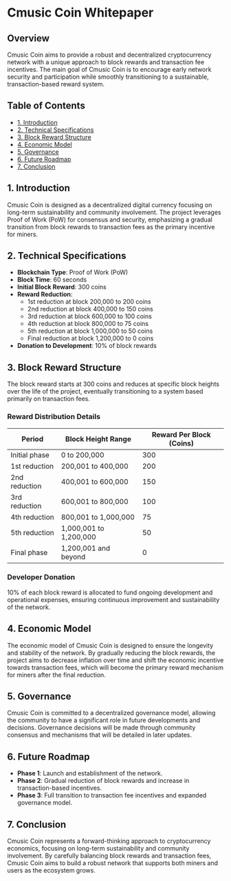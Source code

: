 # Cmusic Coin Whitepaper

## Overview

Cmusic Coin aims to provide a robust and decentralized cryptocurrency network with a unique approach to block rewards and transaction fee incentives. The main goal of Cmusic Coin is to encourage early network security and participation while smoothly transitioning to a sustainable, transaction-based reward system.

## Table of Contents

- [1. Introduction](#1-introduction)
- [2. Technical Specifications](#2-technical-specifications)
- [3. Block Reward Structure](#3-block-reward-structure)
- [4. Economic Model](#4-economic-model)
- [5. Governance](#5-governance)
- [6. Future Roadmap](#6-future-roadmap)
- [7. Conclusion](#7-conclusion)

## 1. Introduction

Cmusic Coin is designed as a decentralized digital currency focusing on long-term sustainability and community involvement. The project leverages Proof of Work (PoW) for consensus and security, emphasizing a gradual transition from block rewards to transaction fees as the primary incentive for miners.

## 2. Technical Specifications

- **Blockchain Type**: Proof of Work (PoW)
- **Block Time**: 60 seconds
- **Initial Block Reward**: 300 coins
- **Reward Reduction**:
    - 1st reduction at block 200,000 to 200 coins
    - 2nd reduction at block 400,000 to 150 coins
    - 3rd reduction at block 600,000 to 100 coins
    - 4th reduction at block 800,000 to 75 coins
    - 5th reduction at block 1,000,000 to 50 coins
    - Final reduction at block 1,200,000 to 0 coins
- **Donation to Development**: 10% of block rewards

## 3. Block Reward Structure

The block reward starts at 300 coins and reduces at specific block heights over the life of the project, eventually transitioning to a system based primarily on transaction fees.

### Reward Distribution Details

| Period                   | Block Height Range | Reward Per Block (Coins) |
|--------------------------|--------------------|--------------------------|
| Initial phase            | 0 to 200,000       | 300                      |
| 1st reduction            | 200,001 to 400,000 | 200                      |
| 2nd reduction            | 400,001 to 600,000 | 150                      |
| 3rd reduction            | 600,001 to 800,000 | 100                      |
| 4th reduction            | 800,001 to 1,000,000 | 75                     |
| 5th reduction            | 1,000,001 to 1,200,000 | 50                    |
| Final phase              | 1,200,001 and beyond | 0                      |

### Developer Donation

10% of each block reward is allocated to fund ongoing development and operational expenses, ensuring continuous improvement and sustainability of the network.

## 4. Economic Model

The economic model of Cmusic Coin is designed to ensure the longevity and stability of the network. By gradually reducing the block rewards, the project aims to decrease inflation over time and shift the economic incentive towards transaction fees, which will become the primary reward mechanism for miners after the final reduction.

## 5. Governance

Cmusic Coin is committed to a decentralized governance model, allowing the community to have a significant role in future developments and decisions. Governance decisions will be made through community consensus and mechanisms that will be detailed in later updates.

## 6. Future Roadmap

- **Phase 1**: Launch and establishment of the network.
- **Phase 2**: Gradual reduction of block rewards and increase in transaction-based incentives.
- **Phase 3**: Full transition to transaction fee incentives and expanded governance model.

## 7. Conclusion

Cmusic Coin represents a forward-thinking approach to cryptocurrency economics, focusing on long-term sustainability and community involvement. By carefully balancing block rewards and transaction fees, Cmusic Coin aims to build a robust network that supports both miners and users as the ecosystem grows.
